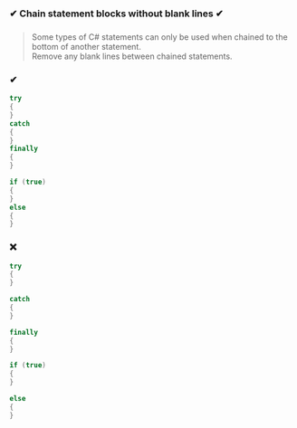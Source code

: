 ### ✔ Chain statement blocks without blank lines ✔
###

> Some types of C# statements can only be used when chained to the bottom of another statement.  
> Remove any blank lines between chained statements.

### ✔
``` csharp
try
{   
}
catch
{
}
finally
{
}
```
``` csharp
if (true)
{
}
else
{
}
```

### ❌ 
``` csharp
try
{
}

catch
{
}

finally
{
}
```
``` csharp
if (true)
{
}

else
{
}
```
